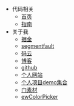 * 代码相关
    * [首页](/)
    * [指南](codes/javascript/CSVToArray.md)
* 关于我
    * [掘金](https://juejin.im/user/4054654613988718)
    * [segmentfault](https://segmentfault.com/u/xishui_5ac9a340a5484)
    * [码云](https://gitee.com/eveningwater)
    * [博客](https://www.cnblogs.com/eveningwater/)
    * [github](https://github.com/eveningwater)
    * [个人网站](https://www.eveningwater.com/)
    * [个人项目demo集合](https://www.eveningwater.com/my-web-projects/)
    * [门素材](https://www.17sucai.com/user/800544)
    * [ewColorPicker](https://www.eveningwater.com/ewColorPicker/)